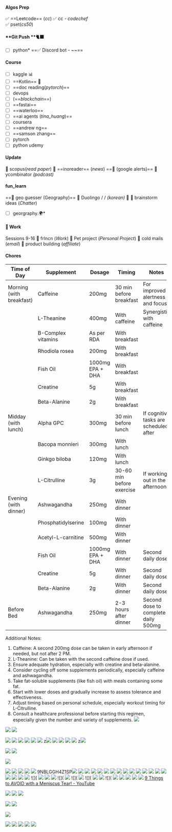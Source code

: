 #### **Algos Prep**
 ✅  ==Leetcode==  (_cc_)
 ✅   cc - _codechef_  
 ✅  pset(_cs50_)
#### **Git Push **🐈‍⬛
* [ ] python*
==✅   Discord bot -    ~~==
#### **Course** 
* [ ]  kaggle  📊
* [ ] ==Kotlin== 📱
* [ ]  ==doc reading(_pytorch_)==
* [ ] devops 
* [ ] (==_blockchain_==) 
* [ ] ==fastai==  
* [ ] ==waterloo== 
* [ ] ==ai agents (_tina_huang_)==
* [ ]  coursera 
* [ ] ==andrew ng== 
* [ ] ==samson zhang==
* [ ] pytorch
* [ ] python udemy
#### **Update**
🔳  scopus(_read paper_)
🔳  ==inoreader== (_news_)
==🔳  (google alerts)==
🔳  ycombinator _(podcast)_
#### **fun_learn**
==🔳  geo guesser (Geography)==
🔳  Duolingo / /   _(korean)_
🔳  🧠 brainstorm ideas (_Chatter_)
* [ ] georgraphy.🌍*
#### **💼 Work**
Sessions 9-16
🔳  frlncn (_Work_)
🔳   Pet project (_Personal Project_)
🔳  cold mails (_email_)
🔳  product  building  (_affiliate_) 
#### **Chores**


| Time of Day              | Supplement         | Dosage           | Timing                    | Notes                                  |
| ------------------------ | ------------------ | ---------------- | ------------------------- | -------------------------------------- |
| Morning (with breakfast) | Caffeine           | 200mg            | 30 min before breakfast   | For improved alertness and focus       |
|                          | L-Theanine         | 400mg            | With caffeine             | Synergistic with caffeine              |
|                          | B-Complex vitamins | As per RDA       | With breakfast            |                                        |
|                          | Rhodiola rosea     | 200mg            | With breakfast            |                                        |
|                          | Fish Oil           | 1000mg EPA + DHA | With breakfast            |                                        |
|                          | Creatine           | 5g               | With breakfast            |                                        |
|                          | Beta-Alanine       | 2g               | With breakfast            |                                        |
| Midday (with lunch)      | Alpha GPC          | 300mg            | 30 min before lunch       | If cognitive tasks are scheduled after |
|                          | Bacopa monnieri    | 300mg            | With lunch                |                                        |
|                          | Ginkgo biloba      | 120mg            | With lunch                |                                        |
|                          | L-Citrulline       | 3g               | 30-60 min before exercise | If working out in the afternoon        |
| Evening (with dinner)    | Ashwagandha        | 250mg            | With dinner               |                                        |
|                          | Phosphatidylserine | 100mg            | With dinner               |                                        |
|                          | Acetyl-L-carnitine | 500mg            | With dinner               |                                        |
|                          | Fish Oil           | 1000mg EPA + DHA | With dinner               | Second daily dose                      |
|                          | Creatine           | 5g               | With dinner               | Second daily dose                      |
|                          | Beta-Alanine       | 2g               | With dinner               | Second daily dose                      |
| Before Bed               | Ashwagandha        | 250mg            | 2-3 hours after dinner    | Second dose to complete daily 500mg    |

Additional Notes:
1. Caffeine: A second 200mg dose can be taken in early afternoon if needed, but not after 2 PM.
2. L-Theanine: Can be taken with the second caffeine dose if used.
3. Ensure adequate hydration, especially with creatine and beta-alanine.
4. Consider cycling off some supplements periodically, especially caffeine and ashwagandha.
5. Take fat-soluble supplements (like fish oil) with meals containing some fat.
6. Start with lower doses and gradually increase to assess tolerance and effectiveness.
7. Adjust timing based on personal schedule, especially workout timing for L-Citrulline.
8. Consult a healthcare professional before starting this regimen, especially given the number and variety of supplements.
![](https://i.imgur.com/VpdwCax.png)


![](https://i.imgur.com/zPc2Jaf.png)
![](https://i.imgur.com/2EJx1Ca.png)

![](https://i.imgur.com/iitai7n.png)
![](https://i.imgur.com/KjO7BU7.png)
![](https://i.imgur.com/PCfETda.png)
![](https://i.imgur.com/EHAGkZS.png)
![](https://i.imgur.com/LDDcKch.png)
![](https://i.imgur.com/lYI70Jq.png)
z![](https://i.imgur.com/hOLsf0T.png)
![](https://i.imgur.com/yWcEu8P.png)
![](https://i.imgur.com/Z9uQ0xP.png)
![](https://i.imgur.com/AkrWU4l.png)
![](https://i.imgur.com/dS0KWZR.png)
z![](https://i.imgur.com/Wa4NxOd.png)


![](https://i.imgur.com/HOUWXcn.png)
![](https://i.imgur.com/HPb5rYu.png)

![](https://i.imgur.com/NN0Loec.png)


![](https://i.imgur.com/z4mIbD2.png)
![](https://i.imgur.com/oanvGdr.png)
![](https://i.imgur.com/F7RLieS.png)
![](https://i.imgur.com/APrdCK9.png)
![](https://i.imgur.com/NVbpN0H.jpeg)
9NBLGGH4Z1SP![](https://i.imgur.com/JhfAd99.png)
![](https://i.imgur.com/fLKmrXS.jpeg)
![](https://i.imgur.com/Pir8GuL.jpeg)
![](https://i.imgur.com/NI0873D.jpeg)
![](https://i.imgur.com/4525Zl6.jpeg)
![](https://i.imgur.com/yel7u90.jpeg)
![](https://i.imgur.com/cZNS7g5.jpeg)
	![](https://i.imgur.com/bWWLny3.jpeg)
![](https://i.imgur.com/H1T4s9d.jpeg)
![](https://i.imgur.com/yJq7j4n.png)
![](https://i.imgur.com/MdOk3en.png)
![](https://i.imgur.com/YIypFJ1.png)
![](https://i.imgur.com/7AfuM2X.png)
![](https://i.imgur.com/0zgS2F4.png)
![](https://i.imgur.com/qaW27cn.png)
![](https://i.imgur.com/sUsvHEK.png)
![](https://i.imgur.com/jJZM0Hj.png)
![](https://i.imgur.com/nEnAx0P.png)
![](https://i.imgur.com/XW0DyRd.png)
![](
![](https://i.imgur.com/7D10FG8.png)
![](https://i.imgur.com/Dnvlp8D.png)
![](https://i.imgur.com/FsC2CDE.png)
![](
![](https://i.imgur.com/nhKn9wb.png)
![](
![](https://i.imgur.com/B4MaO8F.png)
![](
![](https://i.imgur.com/CIbCkHz.png)
![](https://i.imgur.com/Al0zYsL.png)
![](
![](https://i.imgur.com/S5wPP45.png)
![](https://i.imgur.com/OO1F0KV.png)
![](https://i.imgur.com/Yrfqu3W.png)
![](https://i.imgur.com/GY8DX87.png)
![](https://i.imgur.com/R8F3Yt7.png)
[9 Things to AVOID with a Meniscus Tear! - YouTube](https://m.youtube.com/watch?v=HJDR_HLXkeg)

![](https://i.imgur.com/Mvnb3AI.jpeg)
![](https://i.imgur.com/4b9n8Uf.png)
![](https://i.imgur.com/OAMDAow.jpeg)


![](https://i.imgur.com/L3X4pBR.png)
 ![](https://i.imgur.com/oS8zBme.png)

![](https://i.imgur.com/B5H2vBT.jpeg)



![](https://i.imgur.com/ViG4FNI.png)
![](https://i.imgur.com/DvTR7HP.png)
![](https://i.imgur.com/qoMrweU.png)
![](https://i.imgur.com/hUNf47J.png)
![](https://i.imgur.com/qDYM3rm.png)
